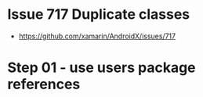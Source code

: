 # Issue 717 Duplicate classes

*   https://github.com/xamarin/AndroidX/issues/717


# Step 01 - use users package references

